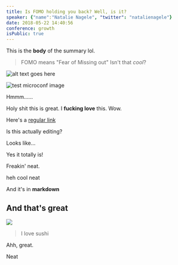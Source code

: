 ```yaml
---
title: Is FOMO holding you back? Well, is it?
speaker: {"name":"Natalie Nagele", "twitter": "natalienagele"}
date: 2018-05-22 14:40:56
conference: growth
isPublic: true
---
```


This is the **body** of the summary lol.

> FOMO means "Fear of Missing out"
> Isn't that _cool_?

![alt text goes here](https://i.imgur.com/xV2H09b.jpg)

![test microconf image](https://i.imgur.com/3XudTWd.jpg)

Hmmm......

Holy shit this is great. I **fucking love** this. Wow.

<!-- https://twitter.com/cgenco/status/986726012389134337 -->

Here's a [regular link](https://gen.co)

Is this actually editing?

Looks like...

Yes it totally is!

Freakin' neat.

heh cool neat

And it's in **markdown**

## And that's great

![](https://i.imgur.com/9bhaPa8.jpg)

> I love sushi

Ahh, great.

Neat
